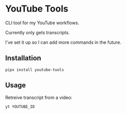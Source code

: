 # YouTube Tools

CLI tool for my YouTube workflows.

Currently only gets transcripts.

I've set it up so I can add more commands in the future.

## Installation

`pipx install youtube-tools`

## Usage

Retreive transcript from a video:

`yt YOUTUBE_ID`
